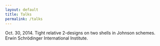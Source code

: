 ```yaml
---
layout: default
title: Talks
permalink: /talks
---
```


Oct. 30, 2014. Tight relative 2-designs on two shells in Johnson schemes. Erwin Schrödinger International Institute.

